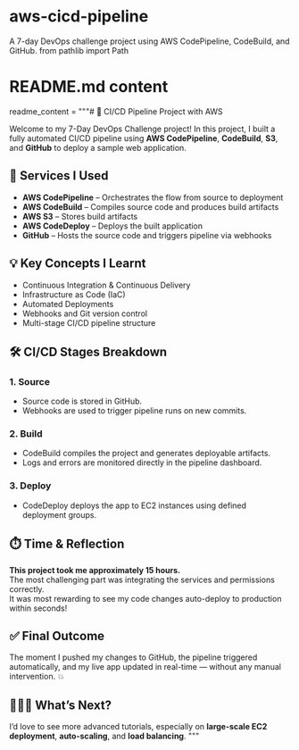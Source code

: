 # aws-cicd-pipeline
A 7-day DevOps challenge project using AWS CodePipeline, CodeBuild, and GitHub.
from pathlib import Path

# README.md content
readme_content = """# 🚀 CI/CD Pipeline Project with AWS

Welcome to my 7-Day DevOps Challenge project! In this project, I built a fully automated CI/CD pipeline using **AWS CodePipeline**, **CodeBuild**, **S3**, and **GitHub** to deploy a sample web application.

## 🔧 Services I Used

- **AWS CodePipeline** – Orchestrates the flow from source to deployment  
- **AWS CodeBuild** – Compiles source code and produces build artifacts  
- **AWS S3** – Stores build artifacts  
- **AWS CodeDeploy** – Deploys the built application  
- **GitHub** – Hosts the source code and triggers pipeline via webhooks  

## 💡 Key Concepts I Learnt

- Continuous Integration & Continuous Delivery  
- Infrastructure as Code (IaC)  
- Automated Deployments  
- Webhooks and Git version control  
- Multi-stage CI/CD pipeline structure  

## 🛠️ CI/CD Stages Breakdown

### 1. **Source**
- Source code is stored in GitHub.
- Webhooks are used to trigger pipeline runs on new commits.

### 2. **Build**
- CodeBuild compiles the project and generates deployable artifacts.
- Logs and errors are monitored directly in the pipeline dashboard.

### 3. **Deploy**
- CodeDeploy deploys the app to EC2 instances using defined deployment groups.

## ⏱️ Time & Reflection

**This project took me approximately 15 hours.**  
The most challenging part was integrating the services and permissions correctly.  
It was most rewarding to see my code changes auto-deploy to production within seconds!

## ✅ Final Outcome

The moment I pushed my changes to GitHub, the pipeline triggered automatically, and my live app updated in real-time — without any manual intervention. 💥

## 🙋🏽‍♂️ What’s Next?

I’d love to see more advanced tutorials, especially on **large-scale EC2 deployment**, **auto-scaling**, and **load balancing**.
"""

